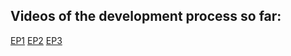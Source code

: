 ## Videos of the development process so far:
[EP1](https://youtu.be/KFnwisze7SQ)
[EP2](https://youtu.be/NJMpjG7OW40)
[EP3](https://youtu.be/VsqH4e5cmQ0)
